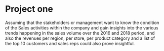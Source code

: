 # Project one
Assuming that the stakeholders or management want to know the condition of the Sales activities within the company and gain insights into the various trends happening in the sales volume over the 2016 and 2018 period, and also the revenues per region, per store, per product category and a list of the top 10 customers and sales reps could also prove insightful.
